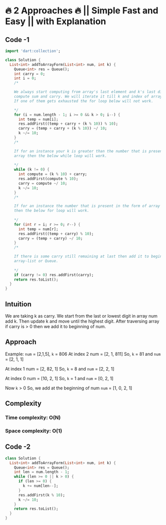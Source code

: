 # 🔥 2 Approaches 🔥 || Simple Fast and Easy || with Explanation

## Code -1

```dart
import 'dart:collection';

class Solution {
  List<int> addToArrayForm(List<int> num, int k) {
    Queue<int> res = Queue();
    int carry = 0;
    int i = 0;
    /*

    We always start computing from array's last element and k's last digit and will 
	compute sum and carry. We will iterate it till k and index of array both have existence. 
	If one of them gets exhausted the for loop below will not work.

    */
    for (i = num.length - 1; i >= 0 && k > 0; i--) {
      int temp = num[i];
      res.addFirst((temp + carry + (k % 10)) % 10);
      carry = (temp + carry + (k % 10)) ~/ 10;
      k ~/= 10;
    }
    /*

    If for an instance your k is greater than the number that is present in the form of 
	array then the below while loop will work.
    
    */
    while (k != 0) {
      int compute = (k % 10) + carry;
      res.addFirst(compute % 10);
      carry = compute ~/ 10;
      k ~/= 10;
    }
    /*

    If for an instance the number that is present in the form of array is greater than k 
	then the below for loop will work.
    
    */
    for (int r = i; r >= 0; r--) {
      int temp = num[r];
      res.addFirst((temp + carry) % 10);
      carry = (temp + carry) ~/ 10;
    }
    /*

    If there is some carry still remaining at last then add it to beginning of the 
	array-list or Queue.
    
    */
    if (carry != 0) res.addFirst(carry);
    return res.toList();
  }
}
```

## Intuition

We are taking k as carry.
We start from the last or lowest digit in array num add k.
Then update k and move until the highest digit.
After traversing array if carry is > 0 then we add it to beginning of num.

## Approach

Example: `num` = [2,1,5], `k` = 806
At index 2 num = [2, 1, 811]
So, `k` = 81 and `num` = [2, 1, 1]

At index 1 num = [2, 82, 1]
So, `k` = 8 and `num` = [2, 2, 1]

At index 0 num = [10, 2, 1]
So, `k` = 1 and `num` = [0, 2, 1]

Now `k` > 0
So, we add at the beginning of num
`num` = [1, 0, 2, 1]

## Complexity

### Time complexity: O(N)

### Space complexity: O(1)

## Code -2

```dart
class Solution {
  List<int> addToArrayForm(List<int> num, int k) {
    Queue<int> res = Queue();
    int len = num.length - 1;
    while (len >= 0 || k > 0) {
      if (len >= 0) {
        k += num[len--];
      }
      res.addFirst(k % 10);
      k ~/= 10;
    }
    return res.toList();
  }
}
```
